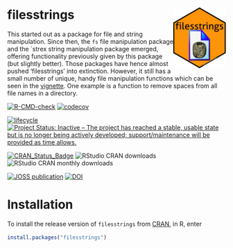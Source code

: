 
# filesstrings <img src="man/figures/logo.png" align="right" height=140/>

This started out as a package for file and string manipulation. Since
then, the `fs` file manipulation package and the \`strex string
manipulation package emerged, offering functionality previously given by
this package (but slightly better). Those packages have hence almost
pushed ‘filesstrings’ into extinction. However, it still has a small
number of unique, handy file manipulation functions which can be seen in
the
[vignette](https://cran.r-project.org/package=filesstrings/vignettes/files.html).
One example is a function to remove spaces from all file names in a
directory.

[![R-CMD-check](https://github.com/rorynolan/filesstrings/actions/workflows/R-CMD-check.yaml/badge.svg)](https://github.com/rorynolan/filesstrings/actions/workflows/R-CMD-check.yaml)
[![codecov](https://app.codecov.io/gh/rorynolan/filesstrings/branch/master/graph/badge.svg)](https://app.codecov.io/gh/rorynolan/filesstrings)

[![lifecycle](https://img.shields.io/badge/lifecycle-stable-brightgreen.svg)](https://lifecycle.r-lib.org/articles/stages.html)
[![Project Status: Inactive – The project has reached a stable, usable
state but is no longer being actively developed; support/maintenance
will be provided as time
allows.](https://www.repostatus.org/badges/latest/inactive.svg)](https://www.repostatus.org/#inactive)

[![CRAN_Status_Badge](http://www.r-pkg.org/badges/version/filesstrings)](https://cran.r-project.org/package=filesstrings)
![RStudio CRAN
downloads](http://cranlogs.r-pkg.org/badges/grand-total/filesstrings)
![RStudio CRAN monthly
downloads](http://cranlogs.r-pkg.org/badges/filesstrings)

[![JOSS
publication](http://joss.theoj.org/papers/10.21105/joss.00260/status.svg)](https://doi.org/10.21105/joss.00260)
[![DOI](https://zenodo.org/badge/69170704.svg)](https://zenodo.org/badge/latestdoi/69170704)

# Installation

To install the release version of `filesstrings` from
[CRAN](https://cran.r-project.org/package=filesstrings), in R, enter

``` r
install.packages("filesstrings")
```
